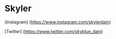 # Skyler

[Instagram] (https://www.instagram.com/skylerdain)

[Twitter] (https://www.twitter.com/skyblue_dain) 
